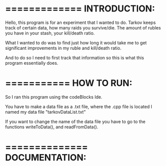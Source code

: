 =============
INTRODUCTION:
=============

Hello, this program is for an experiment that I wanted to do.
Tarkov keeps track of certain data, how many raids you survive/die.
The amount of rubles you have in your stash, your kill/death ratio.

What I wanted to do was to find just how long it would take me to
get significant improvements in my ruble and kill/death ratio.

And to do so I need to first track that information so this is what
this program essentially does.

===========
HOW TO RUN:
===========

So I ran this program using the codeBlocks Ide.

You have to make a data file as a .txt file, where the .cpp file is located
I named my data file "tarkovDataList.txt"

If you want to change the name of the data file you have to go to the functions
writeToData(), and readFromData().

==============
DOCUMENTATION:
==============